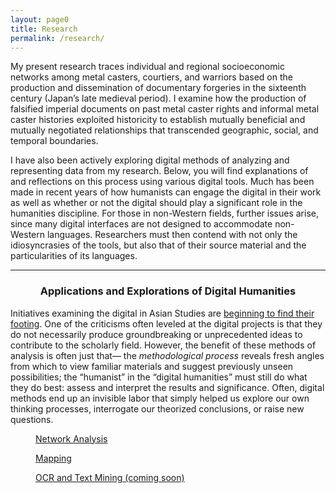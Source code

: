 ```yaml
---
layout: page0
title: Research
permalink: /research/
---
```


My present research traces individual and regional socioeconomic networks among metal casters, courtiers, and warriors based on the production and dissemination of documentary forgeries in the sixteenth century (Japan’s late medieval period). I examine how the production of falsified imperial documents on past metal caster rights and informal metal caster histories exploited historicity to establish mutually beneficial and mutually negotiated relationships that transcended geographic, social, and temporal boundaries.

I have also been actively exploring digital methods of analyzing and representing data from my research. Below, you will find explanations of and reflections on this process using various digital tools. Much has been made in recent years of how humanists can engage the digital in their work as well as whether or not the digital should play a significant role in the humanities discipline. For those in non-Western fields, further issues arise, since many digital interfaces are not designed to accommodate non-Western languages. Researchers must then contend with not only the idiosyncrasies of the tools, but also that of their source material and the particularities of its languages.

<p></p>
<hr class="style14">
<center><h3>Applications and Explorations of Digital Humanities</h3></center>
<p></p>

Initiatives examining the digital in Asian Studies are <a href="http://dhasia.org">beginning to find their footing</a>. One of the criticisms often leveled at the digital projects is that they do not necessarily produce groundbreaking or unprecedented ideas to contribute to the scholarly field. However, the benefit of these methods of analysis is often just that— the <em>methodological process</em> reveals fresh angles from which to view familiar materials and suggest previously unseen possibilities; the “humanist” in the “digital humanities” must still do what they do best: assess and interpret the results and significance. Often, digital methods end up an invisible labor that simply helped us explore our own thinking processes, interrogate our theorized conclusions, or raise new questions.

<section class="thumbnail-grid flex">
			<a href="/DH/network_analysis/" class="flex-item">
				<figure class="i1">
					<figcaption>Network Analysis</figcaption>
				</figure>
			</a>
			<a href="/DH/mapping/" class="flex-item">
				<figure class="i2">
					<figcaption>Mapping</figcaption>
				</figure>
			</a>
			<a href="#!" class="flex-item">
				<figure class="i3">
					<figcaption>OCR and Text Mining (coming soon)</figcaption>
				</figure>
			</a>
</section>
